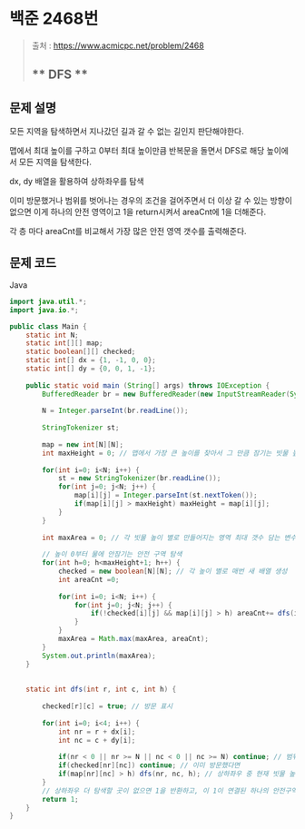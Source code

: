 # 백준 2468번

>  출처 : https://www.acmicpc.net/problem/2468
> 
>  ## ** DFS **

## 문제 설명
모든 지역을 탐색하면서 지나갔던 길과 갈 수 없는 길인지 판단해야한다.

맵에서 최대 높이를 구하고 0부터 최대 높이만큼 반복문을 돌면서 DFS로 해당 높이에서 모든 지역을 탐색한다.

dx, dy 배열을 활용하여 상하좌우를 탐색

이미 방문했거나 범위를 벗어나는 경우의 조건을 걸어주면서 더 이상 갈 수 있는 방향이 없으면 이게 하나의 안전 영역이고 1을 return시켜서 areaCnt에 1을 더해준다.

각 층 마다 areaCnt를 비교해서 가장 많은 안전 영역 갯수를 출력해준다. 

## 문제 코드
Java

```java
import java.util.*;
import java.io.*;

public class Main {
	static int N;
	static int[][] map;
	static boolean[][] checked;
	static int[] dx = {1, -1, 0, 0};
	static int[] dy = {0, 0, 1, -1};
	
    public static void main (String[] args) throws IOException {
    	BufferedReader br = new BufferedReader(new InputStreamReader(System.in));
    	
    	N = Integer.parseInt(br.readLine());
    	
    	StringTokenizer st;
    	
    	map = new int[N][N];
    	int maxHeight = 0; // 맵에서 가장 큰 높이를 찾아서 그 만큼 잠기는 빗물 높이를 탐색하기 위해
    	
    	for(int i=0; i<N; i++) {
    		st = new StringTokenizer(br.readLine());
    		for(int j=0; j<N; j++) {
    			map[i][j] = Integer.parseInt(st.nextToken());
    			if(map[i][j] > maxHeight) maxHeight = map[i][j]; 
    		}
    	}
    	
    	int maxArea = 0; // 각 빗물 높이 별로 만들어지는 영역 최대 갯수 담는 변수
    	
    	// 높이 0부터 물에 안잠기는 안전 구역 탐색
    	for(int h=0; h<maxHeight+1; h++) {
    		checked = new boolean[N][N]; // 각 높이 별로 매번 새 배열 생성
    		int areaCnt =0;
    		
    		for(int i=0; i<N; i++) {
    			for(int j=0; j<N; j++) {
    				if(!checked[i][j] && map[i][j] > h) areaCnt+= dfs(i, j, h);
    			}
    		}
    		maxArea = Math.max(maxArea, areaCnt);
    	}
    	System.out.println(maxArea);
    }
    
    
    static int dfs(int r, int c, int h) {
    	
    	checked[r][c] = true; // 방문 표시
    	
    	for(int i=0; i<4; i++) {
    		int nr = r + dx[i];
    		int nc = c + dy[i];
    		
    		if(nr < 0 || nr >= N || nc < 0 || nc >= N) continue; // 범위 벗어나거나
    		if(checked[nr][nc]) continue; // 이미 방문했다면
    	    if(map[nr][nc] > h) dfs(nr, nc, h); // 상하좌우 중 현재 빗물 높이보다 높은 안전구역있다면 계속 탐색
    	}
    	// 상하좌우 더 탐색할 곳이 없으면 1을 반환하고, 이 1이 연결된 하나의 안전구역 숫자
    	return 1;
    }
}
